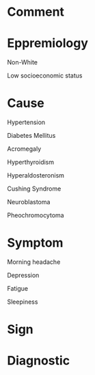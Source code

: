 # Comment

# Eppremiology

Non-White

Low socioeconomic status

# Cause

Hypertension

Diabetes Mellitus

Acromegaly

Hyperthyroidism

Hyperaldosteronism

Cushing Syndrome

Neuroblastoma

Pheochromocytoma

# Symptom

Morning headache

Depression

Fatigue

Sleepiness

# Sign

# Diagnostic

